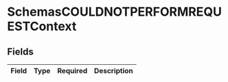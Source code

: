 # SchemasCOULDNOTPERFORMREQUESTContext


## Fields

| Field       | Type        | Required    | Description |
| ----------- | ----------- | ----------- | ----------- |